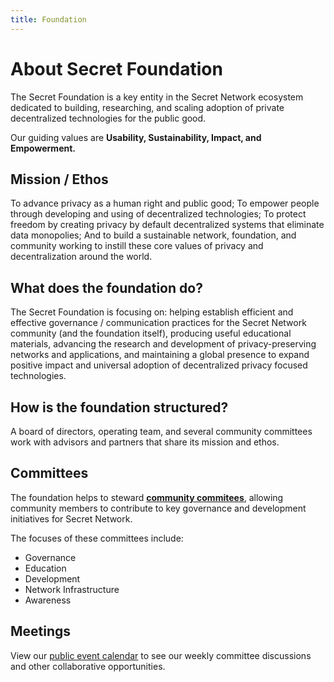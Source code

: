 ```yaml
---
title: Foundation
---
```


# About Secret Foundation

The Secret Foundation is a key entity in the Secret Network ecosystem dedicated to building, researching, and scaling adoption of private decentralized technologies for the public good. 

Our guiding values are **Usability, Sustainability, Impact, and Empowerment.**

## Mission / Ethos

To advance privacy as a human right and public good; To empower people through developing and using of decentralized technologies; To protect freedom by creating privacy by default decentralized systems that eliminate data monopolies; And to build a sustainable network, foundation, and community working to instill these core values of privacy and decentralization around the world.

## What does the foundation do?

The Secret Foundation is focusing on: helping establish efficient and effective governance / communication practices for the Secret Network community (and the foundation itself), producing useful educational materials, advancing the research and development of privacy-preserving networks and applications, and maintaining a global presence to expand positive impact and universal adoption of decentralized privacy focused technologies.

## How is the foundation structured?

A board of directors, operating team, and several community committees work with advisors and partners that share its mission and ethos.

## Committees

The foundation helps to steward [**community commitees**](https://docs.scrt.network/foundation/committees.html), allowing community members to contribute to key governance and development initiatives for Secret Network. 

The focuses of these committees include:

- Governance
- Education
- Development
- Network Infrastructure
- Awareness

## Meetings

View our [public event calendar](https://calendar.google.com/calendar?cid=ZW5pZ21hLmNvXzgwNXVja2VmcTBpcGZidmMxdmpmaHM2NGZnQGdyb3VwLmNhbGVuZGFyLmdvb2dsZS5jb20) to see our weekly committee discussions and other collaborative opportunities.
